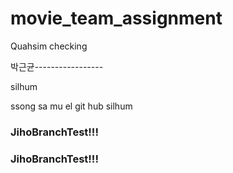 # movie_team_assignment


Quahsim checking


박근균-----------------








silhum





ssong sa mu el 
git hub silhum


### JihoBranchTest!!!

<!-- 수정중입니다. 송사무엘-->

<!-- 수정 2차입니다. 송사무엘 -->

<!-- 수정 3차입니다. 송사무엘 -->

### JihoBranchTest!!!


